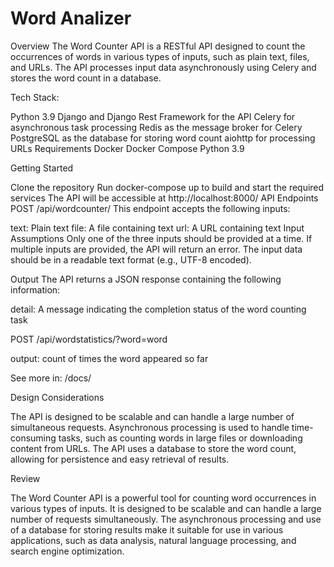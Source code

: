 # Word Analizer

Overview
The Word Counter API is a RESTful API designed to count the occurrences of words in various types of inputs, such as plain text, files, and URLs. The API processes input data asynchronously using Celery and stores the word count in a database.


Tech Stack:

Python 3.9
Django and Django Rest Framework for the API
Celery for asynchronous task processing
Redis as the message broker for Celery
PostgreSQL as the database for storing word count
aiohttp for processing URLs
Requirements
Docker
Docker Compose
Python 3.9

Getting Started

Clone the repository
Run docker-compose up to build and start the required services
The API will be accessible at http://localhost:8000/
API Endpoints
POST /api/wordcounter/
This endpoint accepts the following inputs:

text: Plain text
file: A file containing text
url: A URL containing text
Input Assumptions
Only one of the three inputs should be provided at a time. If multiple inputs are provided, the API will return an error.
The input data should be in a readable text format (e.g., UTF-8 encoded).

Output
The API returns a JSON response containing the following information:

detail: A message indicating the completion status of the word counting task

POST /api/wordstatistics/?word=word

output:
 count of times the word appeared so far 
 
 See more in: /docs/
  
Design Considerations

The API is designed to be scalable and can handle a large number of simultaneous requests.
Asynchronous processing is used to handle time-consuming tasks, such as counting words in large files or downloading content from URLs.
The API uses a database to store the word count, allowing for persistence and easy retrieval of results.

Review

The Word Counter API is a powerful tool for counting word occurrences in various types of inputs. It is designed to be scalable and can handle a large number of requests simultaneously. The asynchronous processing and use of a database for storing results make it suitable for use in various applications, such as data analysis, natural language processing, and search engine optimization.
